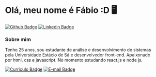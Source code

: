 # Olá, meu nome é Fábio :D 🖥

[![Github Badge](https://img.shields.io/badge/-Github-000?style=flat-square&logo=Github&logoColor=white&link=https://github.com/fabiolins1995)](https://github.com/fabiolins1995)
[![Linkedin Badge](https://img.shields.io/badge/-LinkedIn-blue?style=flat-square&logo=Linkedin&logoColor=white&link=https://www.linkedin.com/in/fabiolins1995/)](https://www.linkedin.com/in/fabiolins1995/)

### Sobre mim
Tenho 25 anos, sou estudante de análise e desenvolvimento de sistemas pela Universidade Estácio de Sá e desenvolvedor front-end.
Apaixonado por html, css e javascript. No momento estudando react.js e node js.

[![Currículo Badge](https://img.shields.io/badge/-Currículo-darkgreen?style=for-the-badge&logo=appveyor&logoColor=white&link=https://github.com/fabiolins1995)](https://github.com/fabiolins1995/fabiolins1995/files/6167294/Fabio-Lins-2021.pdf)
[![E-mail Badge](https://img.shields.io/badge/-Email-purple?style=for-the-badge&logo=appveyor&logoColor=white&link=https://github.com/fabiolins1995)](mailto:fabio.orlandini@yahoo.com.br)


